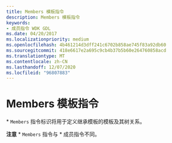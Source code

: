 ```yaml
---
title: Members 模板指令
description: Members 模板指令
keywords:
- 成员指令 WDK GDL
ms.date: 04/20/2017
ms.localizationpriority: medium
ms.openlocfilehash: 4b461214d3dff241c6702b858ae745f83a92db60
ms.sourcegitcommit: 418e6617e2a695c9cb4b37b5b60e264760858acd
ms.translationtype: MT
ms.contentlocale: zh-CN
ms.lasthandoff: 12/07/2020
ms.locfileid: "96807883"
---
```

# <a name="members-template-directive"></a>Members 模板指令


\* `Members` 指令标识将用于定义继承模板的模板及其树关系。

**注意** \* `Members` 指令与 \* 成员指令不同。

 

 

 




